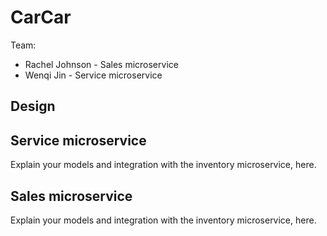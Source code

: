 # CarCar

Team:

* Rachel Johnson - Sales microservice
* Wenqi Jin - Service microservice

## Design

## Service microservice

Explain your models and integration with the inventory
microservice, here.

## Sales microservice

Explain your models and integration with the inventory
microservice, here.
